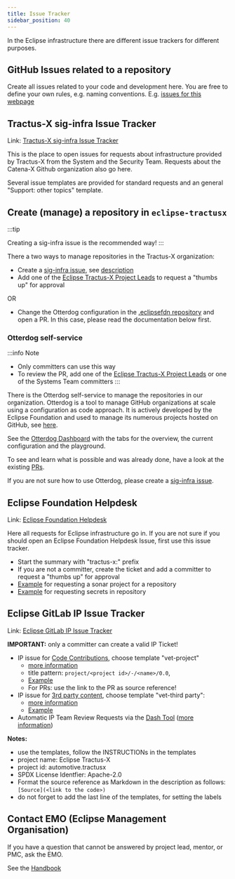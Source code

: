 ```yaml
---
title: Issue Tracker
sidebar_position: 40
---
```


In the Eclipse infrastructure there are different issue trackers for different purposes.

## GitHub Issues related to a repository

Create all issues related to your code and development here. You are free to define your own rules, e.g. naming conventions.
E.g. [issues for this webpage](https://github.com/eclipse-tractusx/eclipse-tractusx.github.io/issues)

## Tractus-X sig-infra Issue Tracker

Link: [Tractus-X sig-infra Issue Tracker](https://github.com/eclipse-tractusx/sig-infra/issues)

This is the place to open issues for requests about infrastructure provided by Tractus-X
from the System and the Security Team. Requests about the Catena-X Github organization also go here.

Several issue templates are provided for standard requests and an general "Support: other topics" template.

## Create (manage) a repository in `eclipse-tractusx`

:::tip

  Creating a sig-infra issue is the recommended way!
:::

There a two ways to manage repositories in the Tractus-X organization:

- Create a [sig-infra issue](https://github.com/eclipse-tractusx/sig-infra/issues), see [description](/docs/oss/issues#tractus-x-sig-infra-issue-tracker)
- Add one of the [Eclipse Tractus-X Project Leads](https://projects.eclipse.org/projects/automotive.tractusx/who) to request a "thumbs up" for approval

OR

- Change the Otterdog configuration in the [.eclipsefdn repository](https://github.com/eclipse-tractusx/.eclipsefdn) and open a PR. In this case, please read the documentation below first.

### Otterdog self-service

:::info Note

- Only committers can use this way
- To review the PR, add one of the [Eclipse Tractus-X Project Leads](https://projects.eclipse.org/projects/automotive.tractusx/who) or one of the Systems Team committers
:::

There is the Otterdog self-service to manage the repositories in our organization.
Otterdog is a tool to manage GitHub organizations at scale using a configuration as code approach. It is actively developed by the Eclipse Foundation and used to manage its numerous projects hosted on GitHub, see [here](https://gitlab.eclipse.org/eclipsefdn/security/otterdog).

See the [Otterdog Dashboard](https://eclipse-tractusx.github.io/.eclipsefdn/) with the tabs for the overview, the current configuration and the playground.

To see and learn what is possible and was already done, have a look at the existing [PRs](https://github.com/eclipse-tractusx/.eclipsefdn/pulls?q=is%3Apr).

If you are not sure how to use Otterdog, please create a [sig-infra issue](https://github.com/eclipse-tractusx/sig-infra/issues).

## Eclipse Foundation Helpdesk

Link: [Eclipse Foundation Helpdesk](https://gitlab.eclipse.org/eclipsefdn/helpdesk/-/issues/?search=tractus&sort=created_date&state=opened&first_page_size=100)

Here all requests for Eclipse infrastructure go in.
If you are not sure if you should open an Eclipse Foundation Helpdesk Issue, first use this issue tracker.

- Start the summary with "tractus-x:" prefix
- If you are not a committer, create the ticket and add a committer to request a "thumbs up" for approval
- [Example](https://gitlab.eclipse.org/eclipsefdn/helpdesk/-/issues/2843) for requesting a sonar project for a repository
- [Example](https://gitlab.eclipse.org/eclipsefdn/helpdesk/-/issues/2186) for requesting secrets in repository

## Eclipse GitLab IP Issue Tracker

Link: [Eclipse GitLab IP Issue Tracker](https://gitlab.eclipse.org/eclipsefdn/emo-team/iplab/-/issues/?search=automotive.tractusx&sort=created_date&state=opened&first_page_size=20)

**IMPORTANT:** only a committer can create a valid IP Ticket!

- IP issue for [Code Contributions](https://gitlab.eclipse.org/eclipsefdn/emo-team/iplab/-/issues/new), choose template "vet-project"
  - [more information](/docs/release/trg-7/trg-7-03)
  - title pattern: `project/<project id>/-/<name>/0.0`,
  - [Example](https://gitlab.eclipse.org/eclipsefdn/emo-team/iplab/-/issues/8097)
  - For PRs: use the link to the PR as source reference!
- IP issue for [3rd party content](https://gitlab.eclipse.org/eclipsefdn/emo-team/iplab/-/issues/new), choose template "vet-third party":
  - [more information](/docs/release/trg-7/trg-7-04#checking-other-content-fonts-images-)
  - [Example](https://gitlab.eclipse.org/eclipsefdn/emo-team/iplab/-/issues/5875)
- Automatic IP Team Review Requests via the [Dash Tool](https://github.com/eclipse/dash-licenses) ([more information](/docs/release/trg-7/trg-7-04#checking-libraries-using-the-eclipse-dash-license-tool))

**Notes:**

- use the templates, follow the INSTRUCTIONs in the templates
- project name: Eclipse Tractus-X
- project id: automotive.tractusx
- SPDX License Identfier: Apache-2.0
- Format the source reference as Markdown in the description as follows: `[Source](<link to the code>)`
- do not forget to add the last line of the templates, for setting the labels

## Contact EMO (Eclipse Management Organisation)

If you have a question that cannot be answered by project lead, mentor, or PMC, ask the EMO.

See the [Handbook](https://www.eclipse.org/projects/handbook/#roles-emo)
